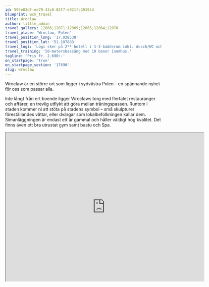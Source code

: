 ```yaml
---
id: 595e03df-ee79-43c0-82f7-e921fc391944
blueprint: wcm_travel
title: Wroclaw
author: little_admin
travel_gallery: 12066;12071;12069;12065;12064;12070
travel_place: 'Wroclaw, Polen'
travel_position_long: '17.038538'
travel_position_lat: '51.107883'
travel_logi: 'Logi sker på 2** hotell i 1-3-bäddsrum inkl. dusch/WC och fritt Wi-Fi. Alla måltider serveras på hotellet. Buffé till lunch/middag går att boka mot tillägg. Vi kan även tillhandahålla annat boende.'
travel_training: '50-metersbassäng med 10 banor inomhus.'
tagline: 'Pris fr. 2.690:-'
on_startpage: 'true'
on_startpage_section: '17690'
slug: wroclaw
---
```

<p>Wroclaw är en större ort som ligger i sydvästra Polen – en spännande nyhet för oss som passar alla.</p>
<p>Inte långt från ert boende ligger Wroclaws torg med flertalet restauranger och affärer, en trevlig utflykt att göra mellan träningspassen. Runtom i staden kommer ni att stöta på stadens symbol – små skulpturer föreställandes vättar, eller dvärgar som lokalbefolkningen kallar dem.<br />
Simanläggningen är endast ett år gammal och håller väldigt hög kvalitet. Det finns även ett bra utrustat gym samt bastu och Spa.</p>
<p><iframe src="https://drive.google.com/file/d/1vcRk2e8UA8ovlW1xwnQ45dpUplex4Nhk/preview" width="640" height="480"></iframe></p>
